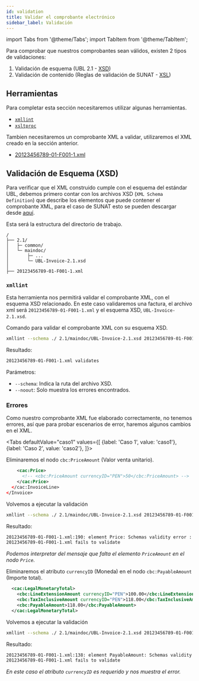 ```yaml
---
id: validation
title: Validar el comprobante electrónico
sidebar_label: Validación
---
```


import Tabs from '@theme/Tabs';
import TabItem from '@theme/TabItem';

Para comprobar que nuestros comprobantes sean válidos, existen 2 tipos de validaciones:

1. Validación de esquema (UBL 2.1 - [XSD](https://en.wikipedia.org/wiki/XML_Schema_(W3C)))
2. Validación de contenido (Reglas de validación de SUNAT - [XSL](https://es.wikipedia.org/wiki/Extensible_Stylesheet_Language))

## Herramientas
Para completar esta sección necesitaremos utilizar algunas herramientas.
- [`xmllint`](http://xmlsoft.org/xmllint.html)
- [`xsltproc`](http://xmlsoft.org/XSLT/xsltproc.html)

Tambien necesitaremos un comprobante XML a validar, utilizaremos el XML creado en la sección anterior.

- [20123456789-01-F001-1.xml](https://fe-primer.greenter.dev/docs/sign#resultado)

## Validación de Esquema (XSD)

Para verificar que el XML construido cumple con el esquema del estándar UBL, debemos primero contar con los archivos XSD (`XML Schema Definition`) que describe los elementos que puede contener el comprobante XML, para el caso de SUNAT esto se pueden descargar desde [aquí](https://cpe.sunat.gob.pe/sites/default/files/inline-files/2.1.zip).

Esta será la estructura del directorio de trabajo.
```
/
├── 2.1/
│   ├─ common/
│   └─ maindoc/
│       ├─ ...
│       └─ UBL-Invoice-2.1.xsd
│
├── 20123456789-01-F001-1.xml
```

### `xmllint`
Esta herramienta nos permitirá validar el comprobante XML, con el esquema XSD relacionado. En este caso validaremos una factura, el archivo xml será `20123456789-01-F001-1.xml` y el esquema XSD, `UBL-Invoice-2.1.xsd`.

Comando para validar el comprobante XML con su esquema XSD.
```bash
xmllint --schema ./ 2.1/maindoc/UBL-Invoice-2.1.xsd 20123456789-01-F001-1.xml --noout
```
Resultado:
```bash
20123456789-01-F001-1.xml validates
```

Parámetros:
- `--schema`: Indica la ruta del archivo XSD. 
- `--noout`: Solo muestra los errores encontrados.

### Errores
Como nuestro comprobante XML fue elaborado correctamente, no tenemos errores, así que para probar escenarios de error, haremos algunos cambios en el XML.

<Tabs
  defaultValue="caso1"
  values={[
    {label: 'Caso 1', value: 'caso1'},
    {label: 'Caso 2', value: 'caso2'},
  ]}>
  <TabItem value="caso1">

Eliminaremos el nodo `cbc:PriceAmount` (Valor venta unitario).

```xml {2}
    <cac:Price>
      <!-- <cbc:PriceAmount currencyID="PEN">50</cbc:PriceAmount> -->
    </cac:Price>
  </cac:InvoiceLine>
</Invoice>
```

Volvemos a ejecutar la validación

```bash
xmllint --schema ./ 2.1/maindoc/UBL-Invoice-2.1.xsd 20123456789-01-F001-1.xml --noout
```
Resultado:
```bash
20123456789-01-F001-1.xml:190: element Price: Schemas validity error : Element '{urn:oasis:names:specification:ubl:schema:xsd:CommonAggregateComponents-2}Price': Missing child element(s). Expected is ( {urn:oasis:names:specification:ubl:schema:xsd:CommonBasicComponents-2}PriceAmount ).
20123456789-01-F001-1.xml fails to validate
```

_Podemos interpretar del mensaje que falta el elemento `PriceAmount` en el nodo `Price`._
  </TabItem>
  <TabItem value="caso2">

Eliminaremos el atributo `currencyID` (Moneda) en el nodo `cbc:PayableAmount` (Importe total).

```xml {4}
  <cac:LegalMonetaryTotal>
    <cbc:LineExtensionAmount currencyID="PEN">100.00</cbc:LineExtensionAmount>
    <cbc:TaxInclusiveAmount currencyID="PEN">118.00</cbc:TaxInclusiveAmount>
    <cbc:PayableAmount>118.00</cbc:PayableAmount>
  </cac:LegalMonetaryTotal>
```

Volvemos a ejecutar la validación

```bash
xmllint --schema ./ 2.1/maindoc/UBL-Invoice-2.1.xsd 20123456789-01-F001-1.xml --noout
```
Resultado:
```bash
20123456789-01-F001-1.xml:138: element PayableAmount: Schemas validity error : Element '{urn:oasis:names:specification:ubl:schema:xsd:CommonBasicComponents-2}PayableAmount': The attribute 'currencyID' is required but missing.
20123456789-01-F001-1.xml fails to validate
```

_En este caso el atributo `currencyID` es requerido y nos muestra el error._
  </TabItem>
</Tabs>


